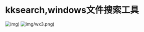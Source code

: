 # kksearch,windows文件搜索工具
![img](https://raw.gitmirror.com/wolf-and-sheep/kksearch/main/img/k1.png))
![img](https://raw.gitmirror.com/wolf-and-sheep/kksearch/main/img)/wx3.png)

